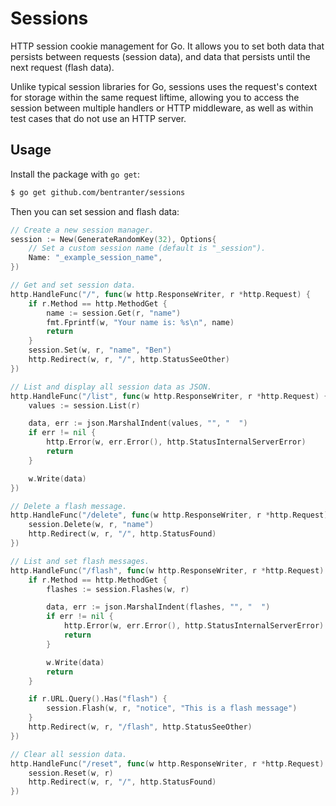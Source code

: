 # Sessions

HTTP session cookie management for Go. It allows you to set both data that persists between requests (session data), and data that persists until the next request (flash data).

Unlike typical session libraries for Go, sessions uses the request's context for storage within the same request liftime, allowing you to access the session between multiple handlers or HTTP middleware, as well as within test cases that do not use an HTTP server.

## Usage

Install the package with `go get`:

```sh
$ go get github.com/bentranter/sessions
```

Then you can set session and flash data:

```go
// Create a new session manager.
session := New(GenerateRandomKey(32), Options{
    // Set a custom session name (default is "_session").
    Name: "_example_session_name",
})

// Get and set session data.
http.HandleFunc("/", func(w http.ResponseWriter, r *http.Request) {
    if r.Method == http.MethodGet {
        name := session.Get(r, "name")
        fmt.Fprintf(w, "Your name is: %s\n", name)
        return
    }
    session.Set(w, r, "name", "Ben")
    http.Redirect(w, r, "/", http.StatusSeeOther)
})

// List and display all session data as JSON.
http.HandleFunc("/list", func(w http.ResponseWriter, r *http.Request) {
    values := session.List(r)

    data, err := json.MarshalIndent(values, "", "  ")
    if err != nil {
        http.Error(w, err.Error(), http.StatusInternalServerError)
        return
    }

    w.Write(data)
})

// Delete a flash message.
http.HandleFunc("/delete", func(w http.ResponseWriter, r *http.Request) {
    session.Delete(w, r, "name")
    http.Redirect(w, r, "/", http.StatusFound)
})

// List and set flash messages.
http.HandleFunc("/flash", func(w http.ResponseWriter, r *http.Request) {
    if r.Method == http.MethodGet {
        flashes := session.Flashes(w, r)

        data, err := json.MarshalIndent(flashes, "", "  ")
        if err != nil {
            http.Error(w, err.Error(), http.StatusInternalServerError)
            return
        }

        w.Write(data)
        return
    }

    if r.URL.Query().Has("flash") {
        session.Flash(w, r, "notice", "This is a flash message")
    }
    http.Redirect(w, r, "/flash", http.StatusSeeOther)
})

// Clear all session data.
http.HandleFunc("/reset", func(w http.ResponseWriter, r *http.Request) {
    session.Reset(w, r)
    http.Redirect(w, r, "/", http.StatusFound)
})
```
